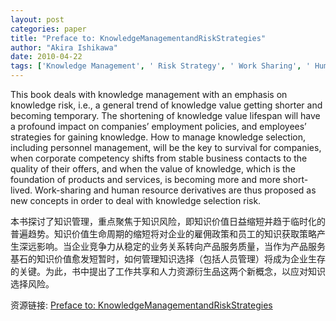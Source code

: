 ```yaml
---
layout: post
categories: paper
title: "Preface to: KnowledgeManagementandRiskStrategies"
author: "Akira Ishikawa"
date: 2010-04-22
tags: ['Knowledge Management', ' Risk Strategy', ' Work Sharing', ' Human Resource Derivatives']
---
```


This book deals with knowledge management with an emphasis on knowledge risk, i.e., a general trend of knowledge value getting shorter and becoming temporary. The shortening of knowledge value lifespan will have a profound impact on companies’ employment policies, and employees’ strategies for gaining knowledge. How to manage knowledge selection, including personnel management, will be the key to survival for companies, when corporate competency shifts from stable business contacts to the quality of their offers, and when the value of knowledge, which is the foundation of products and services, is becoming more and more short-lived. Work-sharing and human resource derivatives are thus proposed as new concepts in order to deal with knowledge selection risk.

本书探讨了知识管理，重点聚焦于知识风险，即知识价值日益缩短并趋于临时化的普遍趋势。知识价值生命周期的缩短将对企业的雇佣政策和员工的知识获取策略产生深远影响。当企业竞争力从稳定的业务关系转向产品服务质量，当作为产品服务基石的知识价值愈发短暂时，如何管理知识选择（包括人员管理）将成为企业生存的关键。为此，书中提出了工作共享和人力资源衍生品这两个新概念，以应对知识选择风险。

资源链接: [Preface to: KnowledgeManagementandRiskStrategies](https://papers.ssrn.com/sol3/papers.cfm?abstract_id=1477285)
